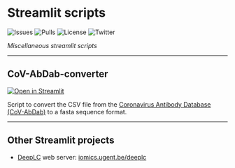 # Streamlit scripts

![Issues](https://badgen.net/github/open-issues/ralfg/streamlit-scripts)
![Pulls](https://badgen.net/github/open-prs/ralfg/streamlit-scripts)
![License](https://badgen.net/github/license/ralfg/streamlit-scripts)
![Twitter](https://badgen.net/twitter/follow/RalfG)



_Miscellaneous streamlit scripts_


---

## CoV-AbDab-converter

[![Open in Streamlit](https://static.streamlit.io/badges/streamlit_badge_black_white.svg)](https://share.streamlit.io/RalfG/streamlit-scripts/cov_abdab_converter.py/)

Script to convert the CSV file from the
[Coronavirus Antibody Database (CoV-AbDab)](http://opig.stats.ox.ac.uk/webapps/covabdab/)
to a fasta sequence format.

---

## Other Streamlit projects

- [DeepLC](https://github.com/compomics/deeplc/) web server: [iomics.ugent.be/deeplc](https://iomics.ugent.be/deeplc/)

